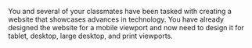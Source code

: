 <!--practice-->
You and several of your classmates have been tasked with creating a website that showcases advances in technology. You have already designed the website for a mobile viewport and now need to design it for tablet, desktop, large desktop, and print viewports. 

<!--
{
    "CopyExercise": {
        "name": "Chapter 5 YT03",
        "copyTarget": "/chapter5/yt03/student/*",
        "pasteTarget": "./"
    }
}
-->